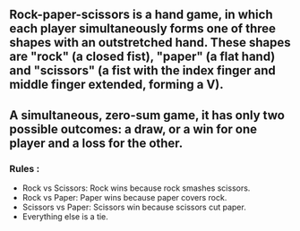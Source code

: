 ## Rock-paper-scissors is a hand game, in which each player simultaneously forms one of three shapes with an outstretched hand. These shapes are "rock" (a closed fist), "paper" (a flat hand) and "scissors" (a fist with the index finger and middle finger extended, forming a V). 
## A simultaneous, zero-sum game, it has only two possible outcomes: a draw, or a win for one player and a loss for the other.


### Rules :     
* Rock vs Scissors: Rock wins because rock smashes scissors.      
* Rock vs Paper: Paper wins because paper covers rock.        
* Scissors vs Paper: Scissors win because scissors cut paper.      
* Everything else is a tie.     
